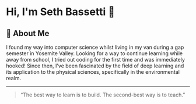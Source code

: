 # Hi, I'm Seth Bassetti 👋

## 🌄 About Me
I found my way into computer science whilst living in my van during a gap semester in Yosemite Valley. Looking for a way to continue learning while away from school, I tried out coding for the first time and was immediately hooked! Since then, I've been fascinated by the field of deep learning and its application to the physical sciences, specifically in the environmental realm. 

---
> “The best way to learn is to build. The second-best way is to teach.”

